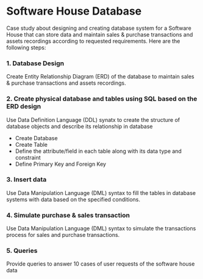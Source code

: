 # Software House Database

Case study about designing and creating database system for a Software House that can store data and maintain sales & purchase transactions and assets recordings according to requested requirements. Here are the following steps:

### 1. Database Design

Create Entity Relationship Diagram (ERD) of the database to maintain sales & purchase transactions and assets recordings.
   
### 2. Create physical database and tables using SQL based on the ERD design

Use Data Definition Language (DDL) synatx to create the structure of database objects and describe its relationship in database
- Create Database
- Create Table
- Define the attribute/field in each table along with its data type and constraint 
- Define Primary Key and Foreign Key

### 3. Insert data
Use Data Manipulation Language (DML) syntax to fill the tables in database systems with data based on the specified conditions.

### 4. Simulate purchase & sales transaction
Use Data Manipulation Language (DML) syntax to simulate the transactions process for sales and purchase transactions.

### 5. Queries
Provide queries to answer 10 cases of user requests of the software house data 





